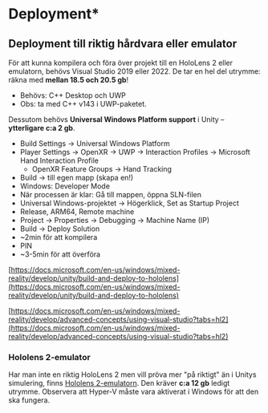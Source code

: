 # Deployment\*

## Deployment till riktig hårdvara eller emulator

För att kunna kompilera och föra över projekt till en HoloLens 2 eller emulatorn, behövs Visual Studio 2019 eller 2022. De tar en hel del utrymme: räkna med **mellan 18.5 och 20.5 gb**!

* Behövs: C++ Desktop och UWP
* Obs: ta med C++ v143 i UWP-paketet.

Dessutom behövs **Universal Windows Platform support** i Unity – **ytterligare c:a 2 gb**.

* Build Settings -> Universal Windows Platform
* Player Settings -> OpenXR -> UWP -> Interaction Profiles -> Microsoft Hand Interaction Profile
  * OpenXR Feature Groups -> Hand Tracking
* Build -> till egen mapp (skapa en!)
* Windows: Developer Mode
* När processen är klar: Gå till mappen, öppna SLN-filen
* Universal Windows-projektet -> Högerklick, Set as Startup Project
* Release, ARM64, Remote machine
* Project -> Properties -> Debugging -> Machine Name (IP)
* Build -> Deploy Solution
* \~2min för att kompilera
* PIN
* \~3-5min för att överföra

[https://docs.microsoft.com/en-us/windows/mixed-reality/develop/unity/build-and-deploy-to-hololens](https://docs.microsoft.com/en-us/windows/mixed-reality/develop/unity/build-and-deploy-to-hololens)

[https://docs.microsoft.com/en-us/windows/mixed-reality/develop/advanced-concepts/using-visual-studio?tabs=hl2](https://docs.microsoft.com/en-us/windows/mixed-reality/develop/advanced-concepts/using-visual-studio?tabs=hl2)

### Hololens 2-emulator

Har man inte en riktig HoloLens 2 men vill pröva mer "på riktigt" än i Unitys simulering, finns [Hololens 2-emulatorn](https://docs.microsoft.com/en-us/windows/mixed-reality/develop/advanced-concepts/using-the-hololens-emulator). Den kräver **c:a 12 gb** ledigt utrymme. Observera att Hyper-V måste vara aktiverat i Windows för att den ska fungera.
